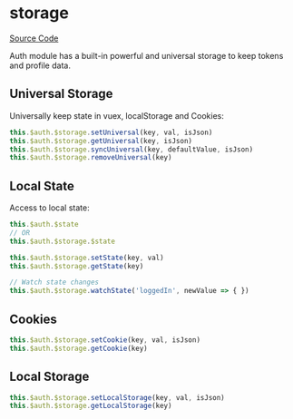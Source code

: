 # storage

[Source Code](https://github.com/nuxt-community/auth-module/blob/master/lib/core/storage.js)

Auth module has a built-in powerful and universal storage to keep tokens and profile data.

## Universal Storage

Universally keep state in vuex, localStorage and Cookies:

```js
this.$auth.$storage.setUniversal(key, val, isJson)
this.$auth.$storage.getUniversal(key, isJson)
this.$auth.$storage.syncUniversal(key, defaultValue, isJson)
this.$auth.$storage.removeUniversal(key)
```

## Local State

Access to local state:

```js
this.$auth.$state
// OR
this.$auth.$storage.$state
```

```js
this.$auth.$storage.setState(key, val)
this.$auth.$storage.getState(key)

// Watch state changes
this.$auth.$storage.watchState('loggedIn', newValue => { })
```

## Cookies

```js
this.$auth.$storage.setCookie(key, val, isJson)
this.$auth.$storage.getCookie(key)
```

## Local Storage

```js
this.$auth.$storage.setLocalStorage(key, val, isJson)
this.$auth.$storage.getLocalStorage(key)
```
